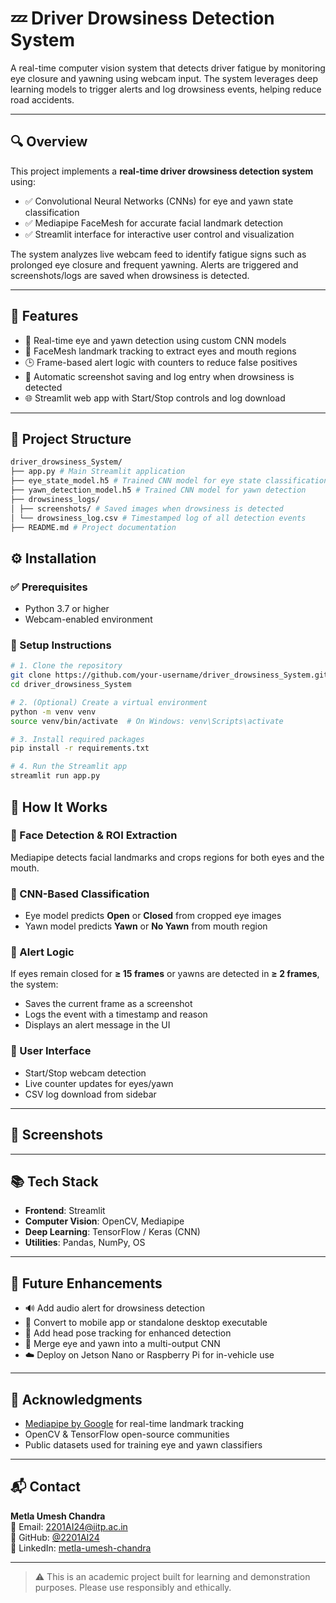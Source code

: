 # 💤 Driver Drowsiness Detection System

A real-time computer vision system that detects driver fatigue by monitoring eye closure and yawning using webcam input. The system leverages deep learning models to trigger alerts and log drowsiness events, helping reduce road accidents.

---

## 🔍 Overview

This project implements a **real-time driver drowsiness detection system** using:

- ✅ Convolutional Neural Networks (CNNs) for eye and yawn state classification  
- ✅ Mediapipe FaceMesh for accurate facial landmark detection  
- ✅ Streamlit interface for interactive user control and visualization

The system analyzes live webcam feed to identify fatigue signs such as prolonged eye closure and frequent yawning. Alerts are triggered and screenshots/logs are saved when drowsiness is detected.

---

## 📌 Features

- 🧠 Real-time eye and yawn detection using custom CNN models  
- 🎯 FaceMesh landmark tracking to extract eyes and mouth regions  
- 🕒 Frame-based alert logic with counters to reduce false positives  
- 💾 Automatic screenshot saving and log entry when drowsiness is detected  
- 🌐 Streamlit web app with Start/Stop controls and log download

---

## 📂 Project Structure

```bash
driver_drowsiness_System/
├── app.py # Main Streamlit application
├── eye_state_model.h5 # Trained CNN model for eye state classification
├── yawn_detection_model.h5 # Trained CNN model for yawn detection
├── drowsiness_logs/
│ ├── screenshots/ # Saved images when drowsiness is detected
│ └── drowsiness_log.csv # Timestamped log of all detection events
├── README.md # Project documentation

```

## ⚙️ Installation

### ✅ Prerequisites

- Python 3.7 or higher
- Webcam-enabled environment

### 🔧 Setup Instructions

```bash
# 1. Clone the repository
git clone https://github.com/your-username/driver_drowsiness_System.git
cd driver_drowsiness_System

# 2. (Optional) Create a virtual environment
python -m venv venv
source venv/bin/activate  # On Windows: venv\Scripts\activate

# 3. Install required packages
pip install -r requirements.txt

# 4. Run the Streamlit app
streamlit run app.py
```
## 🧠 How It Works

### 🔹 Face Detection & ROI Extraction
Mediapipe detects facial landmarks and crops regions for both eyes and the mouth.

### 🔹 CNN-Based Classification
- Eye model predicts **Open** or **Closed** from cropped eye images  
- Yawn model predicts **Yawn** or **No Yawn** from mouth region

### 🔹 Alert Logic
If eyes remain closed for **≥ 15 frames** or yawns are detected in **≥ 2 frames**, the system:
- Saves the current frame as a screenshot  
- Logs the event with a timestamp and reason  
- Displays an alert message in the UI

### 🔹 User Interface
- Start/Stop webcam detection  
- Live counter updates for eyes/yawn  
- CSV log download from sidebar

---

## 📸 Screenshots


---

## 📚 Tech Stack

- **Frontend**: Streamlit  
- **Computer Vision**: OpenCV, Mediapipe  
- **Deep Learning**: TensorFlow / Keras (CNN)  
- **Utilities**: Pandas, NumPy, OS  

---

## 🚀 Future Enhancements

- 🔊 Add audio alert for drowsiness detection  
- 📱 Convert to mobile app or standalone desktop executable  
- 🎥 Add head pose tracking for enhanced detection  
- 🧠 Merge eye and yawn into a multi-output CNN  
- ☁️ Deploy on Jetson Nano or Raspberry Pi for in-vehicle use  

---

## 🙌 Acknowledgments

- [Mediapipe by Google](https://github.com/google/mediapipe) for real-time landmark tracking  
- OpenCV & TensorFlow open-source communities  
- Public datasets used for training eye and yawn classifiers  

---

## 📬 Contact

**Metla Umesh Chandra**  
📧 Email: [2201AI24@iitp.ac.in](mailto:2201AI24@iitp.ac.in)  
🐙 GitHub: [@2201AI24](https://github.com/2201AI24)  
🔗 LinkedIn: [metla-umesh-chandra](https://www.linkedin.com/in/metla-umesh-chandra/)  

---

> ⚠️ This is an academic project built for learning and demonstration purposes. Please use responsibly and ethically.

